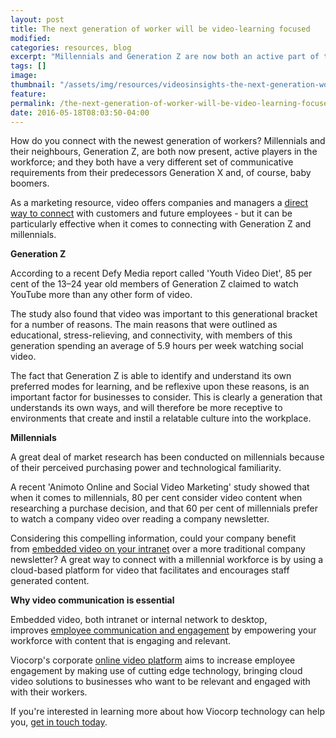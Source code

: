 ```yaml
---
layout: post
title: The next generation of worker will be video-learning focused
modified:
categories: resources, blog
excerpt: "Millennials and Generation Z are now both an active part of the workforce. Are there ways to connect with these new workers in more meaningful ways?"
tags: []
image:
thumbnail: "/assets/img/resources/videosinsights-the-next-generation-worker-will-be-video-learning-focused.jpg"
feature:
permalink: /the-next-generation-of-worker-will-be-video-learning-focused1/
date: 2016-05-18T08:03:50-04:00
---
```

<span id="pk-id"></span>How do you connect with the newest generation of workers? Millennials and their neighbours, Generation Z, are both now present, active players in the workforce; and they both have a very different set of communicative requirements from their predecessors Generation X and, of course, baby boomers.

As a marketing resource, video offers companies and managers a <a href="http://viocorp.com/viostream/user-generated/">direct way to connect</a> with customers and future employees - but it can be particularly effective when it comes to connecting with Generation Z and millennials.

<strong>Generation Z</strong>

According to a recent Defy Media report called 'Youth Video Diet', 85 per cent of the 13–24 year old members of Generation Z claimed to watch YouTube more than any other form of video.

The study also found that video was important to this generational bracket for a number of reasons. The main reasons that were outlined as educational, stress-relieving, and connectivity, with members of this generation spending an average of 5.9 hours per week watching social video.

The fact that Generation Z is able to identify and understand its own preferred modes for learning, and be reflexive upon these reasons, is an important factor for businesses to consider. This is clearly a generation that understands its own ways, and will therefore be more receptive to environments that create and instil a relatable culture into the workplace.

<strong>Millennials</strong>

A great deal of market research has been conducted on millennials because of their perceived purchasing power and technological familiarity.

A recent 'Animoto Online and Social Video Marketing' study showed that when it comes to millennials, 80 per cent consider video content when researching a purchase decision, and that 60 per cent of millennials prefer to watch a company video over reading a company newsletter.

Considering this compelling information, could your company benefit from <a href="http://viocorp.com/internal-communications/">embedded video on your intranet</a> over a more traditional company newsletter? A great way to connect with a millennial workforce is by using a cloud-based platform for video that facilitates and encourages staff generated content.

<strong>Why video communication is essential</strong>

Embedded video, both intranet or internal network to desktop, improves <a href="/employee-engagement/">employee communication and engagement</a> by empowering your workforce with content that is engaging and relevant.

Viocorp's corporate <a href="/platform/">online video platform</a> aims to increase employee engagement by making use of cutting edge technology, bringing cloud video solutions to businesses who want to be relevant and engaged with with their workers.

If you're interested in learning more about how Viocorp technology can help you, <a href="http://viocorp.com/general-enquiry/">get in touch today</a>.